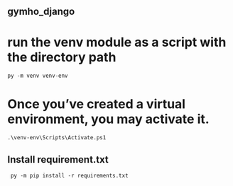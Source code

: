 ## gymho_django

# run the venv module as a script with the directory path

    py -m venv venv-env

# Once you’ve created a virtual environment, you may activate it.

    .\venv-env\Scripts\Activate.ps1
    
## Install requirement.txt
     
     py -m pip install -r requirements.txt

